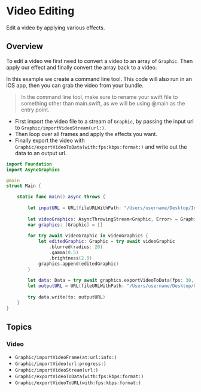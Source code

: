# Video Editing

Edit a video by applying various effects.

## Overview

To edit a video we first need to convert a video to an array of ``Graphic``. Then apply our effect and finally convert the array back to a video.

In this example we create a command line tool. This code will also run in an iOS app, then you can grab the video from your bundle.

> In the command line tool, make sure to rename your swift file to something other than main.swift, as we will be using @main as the entry point.

- First import the video file to a stream of ``Graphic``, by passing the input url to ``Graphic/importVideoStream(url:)``.
- Then loop over all frames and apply the effects you want.
- Finally export the video with ``Graphic/exportVideoToData(with:fps:kbps:format:)`` and write out the data to an output url.

```swift
import Foundation
import AsyncGraphics

@main
struct Main {

    static func main() async throws {
        
        let inputURL = URL(fileURLWithPath: "/Users/username/Desktop/InputVideo.mov")
        
        let videoGraphics: AsyncThrowingStream<Graphic, Error> = Graphic.importVideoStream(url: inputURL)
        var graphics: [Graphic] = []
        
        for try await videoGraphic in videoGraphics {
            let editedGraphic: Graphic = try await videoGraphic
                .blurred(radius: 20)
                .gamma(0.5)
                .brightness(2.0)
            graphics.append(editedGraphic)
        }
        
        let data: Data = try await graphics.exportVideoToData(fps: 30, kbps: 1_000)
        let outputURL = URL(fileURLWithPath: "/Users/username/Desktop/OutputVideo.mov")
        
        try data.write(to: outputURL)
    }
}
```

## Topics

### Video

- ``Graphic/importVideoFrame(at:url:info:)``
- ``Graphic/importVideo(url:progress:)``
- ``Graphic/importVideoStream(url:)``
- ``Graphic/exportVideoToData(with:fps:kbps:format:)``
- ``Graphic/exportVideoToURL(with:fps:kbps:format:)``
